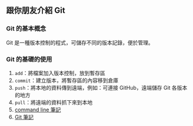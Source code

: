 ## 跟你朋友介紹 Git

### Git 的基本概念
Git 是一種版本控制的程式，可儲存不同的版本記錄，便於管理。

### Git 的基礎的使用
1. `add`：將檔案加入版本控制，放到暫存區
2. `commit`：建立版本，將暫存區的內容移到倉庫
3. `push`：將本地的資料傳到遠端，例如：可連接 GitHub，遠端儲存 Git 各版本的地方
4. `pull`：將遠端的資料抓下來到本地
5. [command line 筆記](https://www.notion.so/Command-Line-133419598ef7422094522f8c6f1e5aff)
6. [Git 筆記](https://www.notion.so/Git-5c51d54af8794442abb0d29c5866e366)